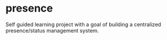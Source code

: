 # presence
Self guided learning project with a goal of building a centralized presence/status management system.
